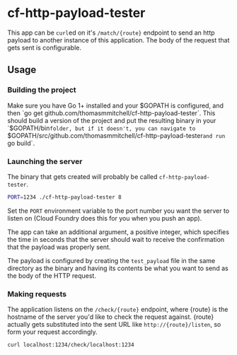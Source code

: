 # cf-http-payload-tester

This app can be `curl`ed on it's `/match/{route}` endpoint to send an http 
payload to another instance of this application. The body of the request that
gets sent is configurable.

## Usage

### Building the project

Make sure you have Go 1+ installed and your $GOPATH is configured, and then 
`go get github.com/thomasmmitchell/cf-http-payload-tester`. This should build
a version of the project and put the resulting binary in your `$GOPATH/bin`
folder, but if it doesn't, you can navigate to 
`$GOPATH/src/github.com/thomasmmitchell/cf-http-payload-tester` and run 
`go build`.

### Launching the server

The binary that gets created will probably be called `cf-http-payload-tester`.

```bash
PORT=1234 ./cf-http-payload-tester 8
```

Set the `PORT` environment variable to the port number you want the server to
listen on (Cloud Foundry does this for you when you push an app).

The app can take an additional argument, a positive integer, which specifies
the time in seconds that the server should wait to receive the confirmation that
the payload was properly sent.

The payload is configured by creating the `test_payload` file in the same
directory as the binary and having its contents be what you want to send as the
body of the HTTP request.

### Making requests

The application listens on the `/check/{route}` endpoint, where {route} is the
hostname of the server you'd like to check the request against. {route} actually
gets substituted into the sent URL like `http://{route}/listen`, so form your
request accordingly.

```bash
curl localhost:1234/check/localhost:1234
```